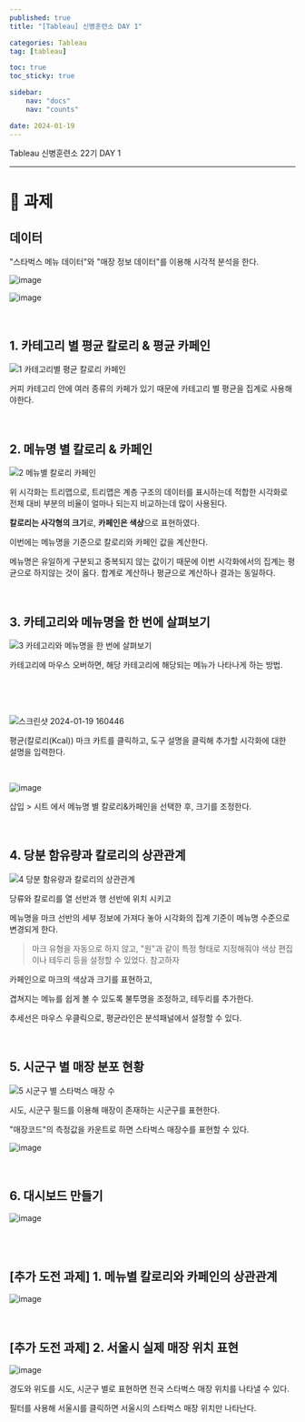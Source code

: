 ```yaml
---
published: true
title: "[Tableau] 신병훈련소 DAY 1"

categories: Tableau
tag: [tableau]

toc: true
toc_sticky: true

sidebar:
    nav: "docs"
    nav: "counts"

date: 2024-01-19
---
```

Tableau 신병훈련소 22기 DAY 1

----

# 📝 과제

## 데이터

"스타벅스 메뉴 데이터"와 "매장 정보 데이터"를 이용해 시각적 분석을 한다.

![image](https://github.com/leejongseok1/algorithm/assets/79849878/2bfe49eb-8bd1-4d31-803b-9af0028dafbf)

![image](https://github.com/leejongseok1/algorithm/assets/79849878/4f4693d8-a010-430f-866c-5f8e35e732a9)

<br>

## 1. 카테고리 별 평균 칼로리 & 평균 카페인

![1  카테고리별 평균 칼로리 카페인](https://github.com/leejongseok1/algorithm/assets/79849878/3f3dd824-edcc-494b-938c-e55594a8abb6)


커피 카테고리 안에 여러 종류의 카페가 있기 때문에 카테고리 별 평균을 집계로 사용해야한다.

<br>

## 2. 메뉴명 별 칼로리 & 카페인

![2  메뉴별 칼로리 카페인](https://github.com/leejongseok1/algorithm/assets/79849878/0fb452e0-c80b-48fe-a4ba-77e1a79b3383)


위 시각화는 트리맵으로, 트리맵은 계층 구조의 데이터를 표시하는데 적합한 시각화로 전체 대비 부분의 비율이 얼마나 되는지 비교하는데 많이 사용된다.

**칼로리는 사각형의 크기**로, **카페인은 색상**으로 표현하였다.

이번에는 메뉴명을 기준으로 칼로리와 카페인 값을 계산한다.

메뉴명은 유일하게 구분되고 중복되지 않는 값이기 때문에 이번 시각화에서의 집계는 평균으로 하지않는 것이 옳다. 합계로 계산하나 평균으로 계산하나 결과는 동일하다.

<br>

## 3. 카테고리와 메뉴명을 한 번에 살펴보기

![3  카테고리와 메뉴명을 한 번에 살펴보기](https://github.com/leejongseok1/algorithm/assets/79849878/e4c19875-da72-4c82-adba-c7753ff00fb8)

카테고리에 마우스 오버하면, 해당 카테고리에 해당되는 메뉴가 나타나게 하는 방법.

<br>
<br>
<br>

![스크린샷 2024-01-19 160446](https://github.com/leejongseok1/algorithm/assets/79849878/7d42213e-12ed-4ca8-ab80-19b375126839)

평균(칼로리(Kcal)) 마크 카트를 클릭하고, 도구 설명을 클릭해 추가할 시각화에 대한 설명을 입력한다.

<br>


![image](https://github.com/leejongseok1/algorithm/assets/79849878/cbc81aeb-46a9-4497-b593-07b7e34ad6fe)


삽입 > 시트 에서 메뉴명 별 칼로리&카페인을 선택한 후, 크기를 조정한다.

<br>

## 4. 당분 함유량과 칼로리의 상관관계

![4  당분 함유량과 칼로리의 상관관계](https://github.com/leejongseok1/algorithm/assets/79849878/ae0dd52f-3eb3-4335-a2b8-c4f201f5f19e)

당류와 칼로리를 열 선반과 행 선반에 위치 시키고

메뉴명을 마크 선반의 세부 정보에 가져다 놓아 시각화의 집계 기준이 메뉴명 수준으로 변경되게 한다.
> 마크 유형을 자동으로 하지 않고, "원"과 같이 특정 형태로 지정해줘야 색상 편집이나 테두리 등을 설정할 수 있었다. 참고하자

카페인으로 마크의 색상과 크기를 표현하고,

겹쳐지는 메뉴를 쉽게 볼 수 있도록 불투명을 조정하고, 테두리를 추가한다.

추세선은 마우스 우클릭으로, 평균라인은 분석패널에서 설정할 수 있다.

<br>

## 5. 시군구 별 매장 분포 현황

![5  시군구 별 스타벅스 매장 수](https://github.com/leejongseok1/algorithm/assets/79849878/53aee77a-1fc9-4328-b6a0-1cd87f554a81)

시도, 시군구 필드를 이용해 매장이 존재하는 시군구를 표현한다.

"매장코드"의 측정값을 카운트로 하면 스타벅스 매장수를 표현할 수 있다.

![image](https://github.com/leejongseok1/algorithm/assets/79849878/f954ec77-5bea-4658-ba97-5f6289e9d162)

<br>

## 6. 대시보드 만들기

![image](https://github.com/leejongseok1/algorithm/assets/79849878/89a94a20-bbb3-4a42-ae1c-4b5f32bba30c)

<br>
<br>

## [추가 도전 과제] 1. 메뉴별 칼로리와 카페인의 상관관계

![image](https://github.com/leejongseok1/algorithm/assets/79849878/74781a94-6855-4547-9946-70c89ad6427a)

<br>

## [추가 도전 과제] 2. 서울시 실제 매장 위치 표현

![image](https://github.com/leejongseok1/algorithm/assets/79849878/7e6e6732-06aa-4d6c-87b7-f794ac1efe9e)

경도와 위도를 시도, 시군구 별로 표현하면 전국 스타벅스 매장 위치를 나타낼 수 있다.

필터를 사용해 서울시를 클릭하면 서울시의 스타벅스 매장 위치만 나타난다.